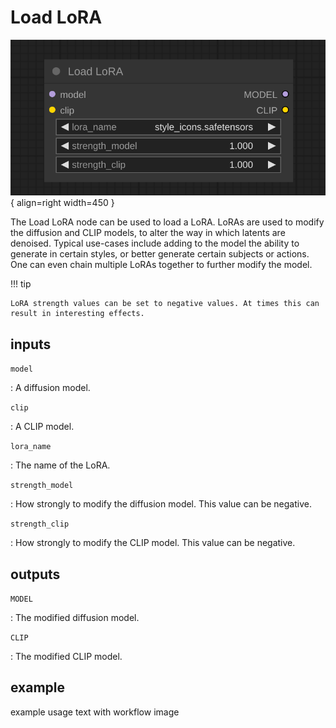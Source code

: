 # Load LoRA

![KSampler node](media/LoadLoRA.svg){ align=right width=450 }

The Load LoRA node can be used to load a LoRA. LoRAs are used to modify the diffusion and CLIP models, to alter the way in which latents are denoised. Typical use-cases include adding to the model the ability to generate in certain styles, or better generate certain subjects or actions. One can even chain multiple LoRAs together to further modify the model.

!!! tip

    LoRA strength values can be set to negative values. At times this can result in interesting effects.

## inputs

`model`

:   A diffusion model.

`clip`

:   A CLIP model.

`lora_name`

:   The name of the LoRA.

`strength_model`

:   How strongly to modify the diffusion model. This value can be negative.

`strength_clip`

:   How strongly to modify the CLIP model. This value can be negative.

## outputs

`MODEL`

:   The modified diffusion model.

`CLIP`

:   The modified CLIP model.

## example

example usage text with workflow image